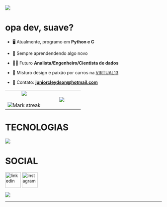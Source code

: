 <!--horizontal divider(gradiant)-->
<img src="https://user-images.githubusercontent.com/73097560/115834477-dbab4500-a447-11eb-908a-139a6edaec5c.gif">

# opa dev, suave?

<!--Intro start-->
- :desktop_computer: Atualmente, programo em **Python e C**

- :construction: Sempre aprendendendo algo novo

- :man_technologist: Futuro **Analista/Engenheiro/Cientista de dados**

- :car: Misturo design e paixão por carros na [VIRTUAL13](https://www.instagram.com/virtual13_garage/)

- :calling: Contato: **juniorcleydson@hotmail.com**
<!--Intro end-->



<!--- stats (start) -->
<p align="left">

<table align="center">
<tr border="none">
<td width="50%" align="center">
  
  <img  align="center"  src="https://github-readme-stats.vercel.app/api?username=claysfx&theme=transparent&show_icons=true&count_private=true" />
  <br></br>
  <img  title="🔥 Get streak stats for your profile at git.io/streak-stats" alt="Mark streak" src="https://github-readme-streak-stats.herokuapp.com/?user=claysfx&theme=transparent&hide_border=false" /> 
</td>

<td width="50%" align="center">

  <img  align="center"  src="https://github-readme-stats.anuraghazra1.vercel.app/api/top-langs/?username=claysfx&theme=transparent&hide_border=false&no-bg=true&no-frame=true&langs_count=10"/>
  
  </td>
</tr>
</table>
<!--- stats (end) -->

</p>        
<!--- stats (end) -->

# TECNOLOGIAS

<!--tech stack icons-->
<p align="left">
  <a href="https://skillicons.dev">
    <img src="https://skillicons.dev/icons?i=py,c,github,replit,ps&perline=14" />
  </a>
</p>

# SOCIAL

<!--icons and links-->
<p align="left">
<a href="https://www.linkedin.com/in/cleydson-junior-3aa762268/" target="blank"><img align="center" src="https://user-images.githubusercontent.com/88904952/234979284-68c11d7f-1acc-4f0c-ac78-044e1037d7b0.png" alt="linkedin" height="50" width="50" /></a>
<a href="https://www.instagram.com/claysfx/" target="blank"><img align="center" src="https://user-images.githubusercontent.com/88904952/234981169-2dd1e58f-4b7e-468c-8213-034ba62156c3.png" alt="instagram" height="50" width="50" /></a>
  
</p>

</div>

<!--horizontal divider(gradiant)-->
<img src="https://user-images.githubusercontent.com/73097560/115834477-dbab4500-a447-11eb-908a-139a6edaec5c.gif">

----------------------------------------------------------------------

